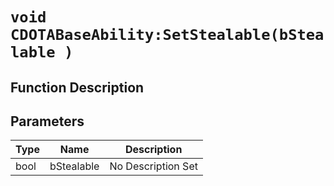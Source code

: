 # `void CDOTABaseAbility:SetStealable(bStealable )`
## Function Description

## Parameters
Type|Name|Description
--|--|--
bool|bStealable|No Description Set
